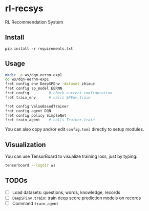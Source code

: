 # rl-recsys
RL Recommendation System

## Install
```
pip install -r requirements.txt
```

## Usage

```sh
mkdir -p ws/dqn-eernn-exp1
cd ws/dqn-eernn-exp1
fret config env DeepSPEnv -dataset zhixue
fret config sp_model EERNN
fret config         # check current configuration
fret train_env      # calls SPEnv.train

fret config ValueBasedTrainer
fret config agent DQN
fret config policy SimpleNet
fret train_agent    # calls Trainer.train
```

You can also copy and/or edit `config.toml` directly to setup modules.

## Visualization

You can use TensorBoard to visualize training loss, just by typing:

```sh
tensorboard --logdir ws 
```

## TODOs
- [ ] Load datasets: questions, words, knowledge, records
- [ ] `DeepSPEnv.train`: train deep score prediction models on records
- [ ] Command `train_agent`
